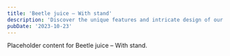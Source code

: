 ```yaml
---
title: 'Beetle juice – With stand'
description: 'Discover the unique features and intricate design of our Beetle juice – With stand. Perfect for various applications, this piece adds a touch of creativity and innovation to any setting.'
pubDate: '2023-10-23'
---
```


Placeholder content for Beetle juice – With stand.